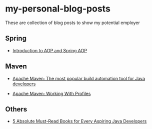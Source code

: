 # my-personal-blog-posts
These are collection of blog posts to show my potential employer

## Spring
* [Introduction to AOP and Spring AOP](http://bit.ly/2pLW115)

## Maven
* [Apache Maven: The most popular build automation tool for Java developers](http://bit.ly/2Yet9eL)

* [Apache Maven: Working With Profiles](http://bit.ly/2LZjhAr)

## Others 
* [5 Absolute Must-Read Books for Every Aspiring Java Developers](http://bit.ly/2CssV9L)
